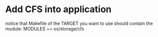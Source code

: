 # Add CFS into application
notice that Makefile of the TARGET you want to use should contain the module: MODULES += os/storage/cfs